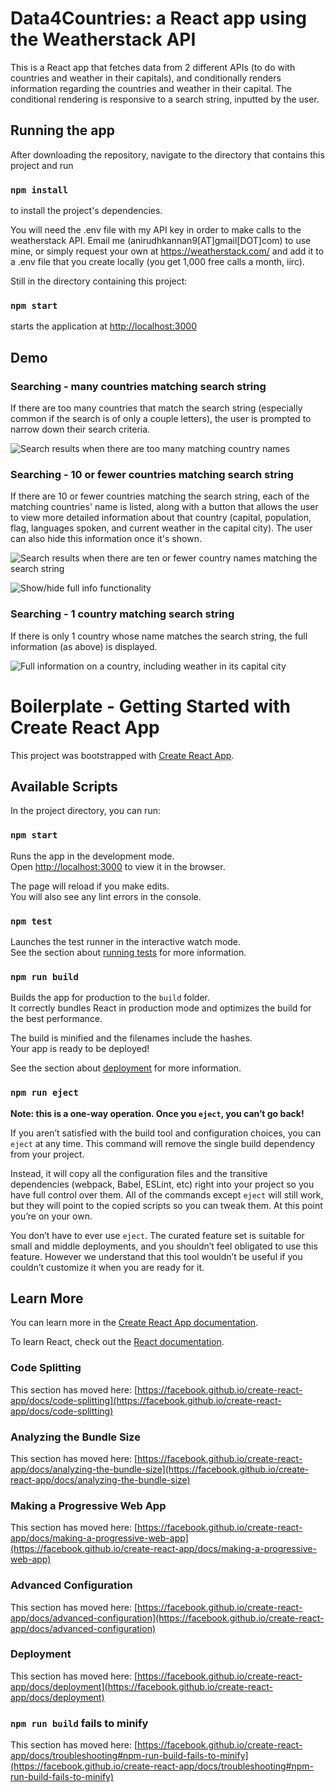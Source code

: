 # Data4Countries: a React app using the Weatherstack API

This is a React app that fetches data from 2 different APIs (to do with countries and weather in their capitals), and conditionally renders information regarding the countries and weather in their capital. The conditional rendering is responsive to a search string, inputted by the user.

## Running the app

After downloading the repository, navigate to the directory that contains this project and run 
### `npm install`
to install the project's dependencies. 

You will need the .env file with my API key in order to make calls to the weatherstack API. Email me (anirudhkannan9[AT]gmail[DOT]com) to use mine, or simply request your own at https://weatherstack.com/ and add it to a .env file that you create locally (you get 1,000 free calls a month, iirc). 

Still in the directory containing this project: 
### `npm start`
starts the application at [http://localhost:3000](http://localhost:3000/)

## Demo

### Searching - many countries matching search string
If there are too many countries that match the search string (especially common if the search is of only a couple letters), the user is prompted to narrow down their search criteria.

![Search results when there are too many matching country names](https://github.com/anirudhkannan9/fso_redo/blob/main/submissions/part2/data4countries/images/too_many.png)


### Searching - 10 or fewer countries matching search string
If there are 10 or fewer countries matching the search string, each of the matching countries' name is listed, along with a button that allows the user to view more detailed information about that country (capital, population, flag, languages spoken, and current weather in the capital city). The user can also hide this information once it's shown.

![Search results when there are ten or fewer country names matching the search string](https://github.com/anirudhkannan9/fso_redo/blob/main/submissions/part2/data4countries/images/ten_or_less.png)

![Show/hide full info functionality](https://github.com/anirudhkannan9/fso_redo/blob/main/submissions/part2/data4countries/images/show_hide.png)

### Searching - 1 country matching search string
If there is only 1 country whose name matches the search string, the full information (as above) is displayed. 

![Full information on a country, including weather in its capital city](https://github.com/anirudhkannan9/fso_redo/blob/main/submissions/part2/data4countries/images/full_info.png)









# Boilerplate - Getting Started with Create React App

This project was bootstrapped with [Create React App](https://github.com/facebook/create-react-app).

## Available Scripts

In the project directory, you can run:

### `npm start`

Runs the app in the development mode.\
Open [http://localhost:3000](http://localhost:3000) to view it in the browser.

The page will reload if you make edits.\
You will also see any lint errors in the console.

### `npm test`

Launches the test runner in the interactive watch mode.\
See the section about [running tests](https://facebook.github.io/create-react-app/docs/running-tests) for more information.

### `npm run build`

Builds the app for production to the `build` folder.\
It correctly bundles React in production mode and optimizes the build for the best performance.

The build is minified and the filenames include the hashes.\
Your app is ready to be deployed!

See the section about [deployment](https://facebook.github.io/create-react-app/docs/deployment) for more information.

### `npm run eject`

**Note: this is a one-way operation. Once you `eject`, you can’t go back!**

If you aren’t satisfied with the build tool and configuration choices, you can `eject` at any time. This command will remove the single build dependency from your project.

Instead, it will copy all the configuration files and the transitive dependencies (webpack, Babel, ESLint, etc) right into your project so you have full control over them. All of the commands except `eject` will still work, but they will point to the copied scripts so you can tweak them. At this point you’re on your own.

You don’t have to ever use `eject`. The curated feature set is suitable for small and middle deployments, and you shouldn’t feel obligated to use this feature. However we understand that this tool wouldn’t be useful if you couldn’t customize it when you are ready for it.

## Learn More

You can learn more in the [Create React App documentation](https://facebook.github.io/create-react-app/docs/getting-started).

To learn React, check out the [React documentation](https://reactjs.org/).

### Code Splitting

This section has moved here: [https://facebook.github.io/create-react-app/docs/code-splitting](https://facebook.github.io/create-react-app/docs/code-splitting)

### Analyzing the Bundle Size

This section has moved here: [https://facebook.github.io/create-react-app/docs/analyzing-the-bundle-size](https://facebook.github.io/create-react-app/docs/analyzing-the-bundle-size)

### Making a Progressive Web App

This section has moved here: [https://facebook.github.io/create-react-app/docs/making-a-progressive-web-app](https://facebook.github.io/create-react-app/docs/making-a-progressive-web-app)

### Advanced Configuration

This section has moved here: [https://facebook.github.io/create-react-app/docs/advanced-configuration](https://facebook.github.io/create-react-app/docs/advanced-configuration)

### Deployment

This section has moved here: [https://facebook.github.io/create-react-app/docs/deployment](https://facebook.github.io/create-react-app/docs/deployment)

### `npm run build` fails to minify

This section has moved here: [https://facebook.github.io/create-react-app/docs/troubleshooting#npm-run-build-fails-to-minify](https://facebook.github.io/create-react-app/docs/troubleshooting#npm-run-build-fails-to-minify)
